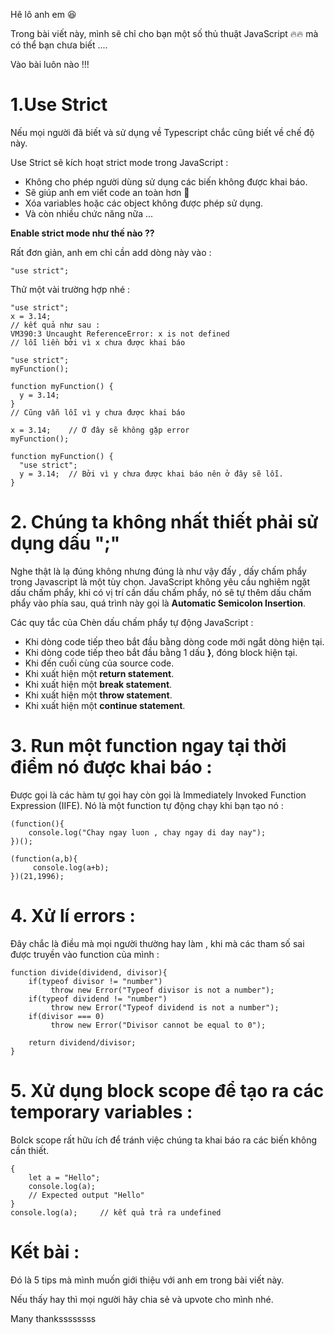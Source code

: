 Hê lô anh em :laughing:

Trong bài viết này, mình sẽ chỉ cho bạn một số thủ thuật JavaScript 🔥🔥 mà có thể bạn chưa biết ....

Vào bài luôn nào !!!

# 1.Use Strict
Nếu mọi người đã biết và sử dụng về Typescript chắc cũng biết về chế độ này.

Use Strict sẽ kích hoạt strict mode trong JavaScript :

- Không cho phép người dùng sử dụng các biến không được khai báo.
- Sẽ giúp anh em  viết code an toàn hơn 🔐 
- Xóa variables hoặc các object không được phép sử dụng.
- Và còn nhiều chức năng nữa ...

**Enable strict mode như thế nào ??**

Rất đơn giản, anh em chỉ cần add dòng này vào :
```
"use strict";
```
Thử một vài trường hợp nhé :

```
"use strict";
x = 3.14;  
// kết quả như sau :
VM390:3 Uncaught ReferenceError: x is not defined
// lỗi liền bởi vì x chưa được khai báo
```

```
"use strict";
myFunction();

function myFunction() {
  y = 3.14;
}
// Cũng vẫn lỗi vì y chưa được khai báo
```
```
x = 3.14;    // Ở đây sẽ không gặp error
myFunction();

function myFunction() {
  "use strict";
  y = 3.14;  // Bởi vì y chưa được khai báo nên ở đây sẽ lỗi.
}
```

# 2. Chúng ta không nhất thiết phải sử dụng dấu ";"
Nghe thật là lạ đúng không nhưng đúng là như vậy đấy , dấy chấm phẩy trong Javascript là một tùy chọn. JavaScript không yêu cầu nghiêm ngặt dấu chấm phẩy, khi có vị trí cần dấu chấm phẩy, nó sẽ tự thêm dấu chấm phẩy vào phía sau, quá trình này gọi là **Automatic Semicolon Insertion**.

Các quy tắc của Chèn dấu chấm phẩy tự động JavaScript :
- Khi dòng code tiếp theo bắt đầu bằng dòng code mới ngắt dòng hiện tại.
- Khi dòng code tiếp theo bắt đầu bằng 1 dấu  **}**,  đóng block hiện tại.
- Khi đến cuối cùng của source code.
- Khi xuất hiện một **return statement**.
- Khi xuất hiện một **break statement**.
- Khi xuất hiện một **throw statement**.
- Khi xuất hiện một **continue statement**.

# 3. Run một function ngay tại thời điểm nó được khai báo :
Được gọi là các hàm tự gọi hay còn gọi là Immediately Invoked Function Expression (IIFE). Nó là một function tự động chạy khi bạn tạo nó :

```
(function(){
    console.log("Chay ngay luon , chay ngay di day nay");
})();
```

```
(function(a,b){
     console.log(a+b);
})(21,1996);
```

# 4. Xử lí errors :
Đây chắc là điều mà mọi người thường hay làm , khi mà các tham số sai được truyền vào function của mình :

```
function divide(dividend, divisor){
    if(typeof divisor != "number")
         throw new Error("Typeof divisor is not a number");
    if(typeof dividend != "number")
         throw new Error("Typeof dividend is not a number");
    if(divisor === 0)
         throw new Error("Divisor cannot be equal to 0");

    return dividend/divisor;
}
```

# 5. Xử dụng block scope để tạo ra các temporary variables :

Bolck scope rất hữu ích để tránh việc chúng ta khai báo ra các biến không cần thiết.

```
{
    let a = "Hello";
    console.log(a);
    // Expected output "Hello"
}
console.log(a);     // kết quả trả ra undefined
```

# Kết bài :

Đó là 5 tips mà mình muốn giới thiệu với anh em trong bài viết này.

Nếu thấy hay thì mọi người hãy chia sẻ và upvote cho mình nhé.

Many thankssssssss